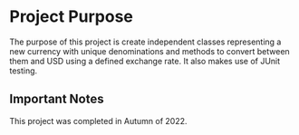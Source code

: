 # Project Purpose

The purpose of this project is create independent classes representing a new currency with unique denominations and methods to convert between them and USD using a defined exchange rate. It also makes use of JUnit testing.

## Important Notes

This project was completed in Autumn of 2022.